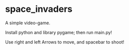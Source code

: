 # space_invaders
A simple video-game.

Install python and library pygame; then run main.py!

Use right and left Arrows to move, and spacebar to shoot!
